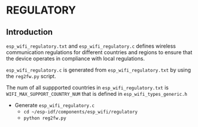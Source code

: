 # REGULATORY

## Introduction
`esp_wifi_regulatory.txt` and `esp_wifi_regulatory.c` defines wireless communication regulations for different countries and regions to ensure that the device operates in compliance with local regulations.

`esp_wifi_regulatory.c` is generated from `esp_wifi_regulatory.txt` by using the `reg2fw.py` script.

The num of all suppported countries in `esp_wifi_regulatory.txt` is `WIFI_MAX_SUPPORT_COUNTRY_NUM` that is defined in `esp_wifi_types_generic.h`

- Generate `esp_wifi_regulatory.c`
  - `cd ~/esp-idf/components/esp_wifi/regulatory`
  - `python reg2fw.py`